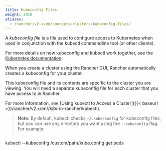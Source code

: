 ```yaml
---
title: Kubeconfig Files
weight: 3010
aliases:
  - /rancher/v2.x/en/concepts/clusters/kubeconfig-files/
---
```


A _kubeconfig file_ is a file used to configure access to Kubernetes when used in conjunction with the kubectl commandline tool (or other clients).

For more details on how kubeconfig and kubectl work together, see the [Kubernetes documentation](https://kubernetes.io/docs/tasks/access-application-cluster/configure-access-multiple-clusters/).

When you create a cluster using the Rancher GUI, Rancher automatically creates a kubeconfig for your cluster.

This kubeconfig file and its contents are specific to the cluster you are viewing. You will need a separate kubeconfig file for each cluster that you have access to in Rancher.

For more information, see [Using kubectl to Access a Cluster]({{< baseurl >}}/rancher/v2.x/en//k8s-in-rancher/kubectl).

>**Note:** By default, kubectl checks `~/.kube/config` for kubeconfig files, but you can use any directory you want using the `--kubeconfig` flag. For example:
>```
kubectl --kubeconfig /custom/path/kube.config get pods
```
